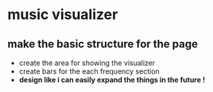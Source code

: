 # music visualizer

## make the basic structure for the page

- create the area for showing the visualizer
- create bars for the each frequency section
- **design like i can easily expand the things in the future !**
